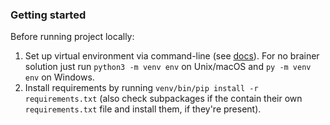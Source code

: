 ### Getting started

Before running project locally:
1. Set up virtual environment via command-line (see [docs](https://docs.python.org/3/library/venv.html)). For no brainer solution just run `python3 -m venv env` on Unix/macOS and `py -m venv env` on Windows.
2. Install requirements by running `venv/bin/pip install -r requirements.txt` 
   (also check subpackages if the contain their own `requirements.txt` file and install them, if they're present).

